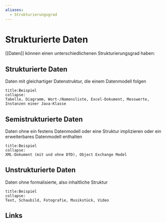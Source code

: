 ```yaml
---
aliases:
  - Strukturierungsgrad
---
```

# Strukturierte Daten 
[[Daten]] können einen unterschiedlichenen Strukturierungsgrad haben:
## Strukturierte Daten

Daten mit gleichartiger Datenstruktur, die einem Datenmodell folgen
```ad-example
title:Beispiel
collapse:
Tabelle, Diagramm, Wort-/Namensliste, Excel-Dokument, Messwerte, Instanzen einer Java-Klasse
```
## Semistrukturierte Daten

Daten ohne ein festens Datenmodell oder eine Struktur implizieren oder ein erweiterbares Datenmodell enthalten
```ad-example
title:Beispiel
collapse:
XML-Dokument (mit und ohne DTD), Object Exchange Model
```
## Unstrukturierte Daten

Daten ohne formalisierte, also inhaltliche Struktur
```ad-example
title:Beispiel
collapse:
Text, Schaubild, Fotografie, Musikstück, Video
```

## Links